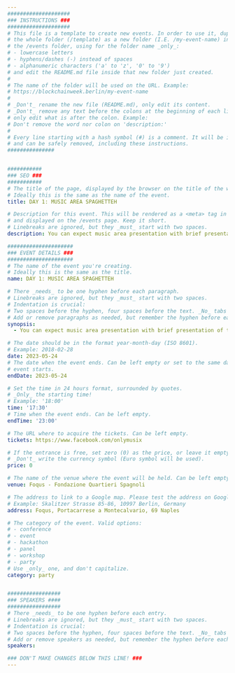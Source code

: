 ```yaml
---
####################
### INSTRUCTIONS ###
####################
# This file is a template to create new events. In order to use it, duplicate
# the whole folder (/template) as a new folder (I.E. /my-event-name) inside of
# the /events folder, using for the folder name _only_:
# - lowercase letters
# - hyphens/dashes (-) instead of spaces
# - alphanumeric characters ('a' to 'z', '0' to '9')
# and edit the README.md file inside that new folder just created.
#
# The name of the folder will be used on the URL. Example:
# https://blockchainweek.berlin/my-event-name
#
# _Don't_ rename the new file (README.md), only edit its content.
# _Don't_ remove any text before the colons at the beginning of each line,
# only edit what is after the colon. Example:
# Don't remove the word nor colon on 'description:'
#
# Every line starting with a hash symbol (#) is a comment. It will be ignored
# and can be safely removed, including these instructions.
###############


###########
### SEO ###
###########
# The title of the page, displayed by the browser on the title of the window.
# Ideally this is the same as the name of the event.
title: DAY 1: MUSIC AREA SPAGHETTEH

# Description for this event. This will be rendered as a <meta> tag in the HTML,
# and displayed on the /events page. Keep it short.
# Linebreaks are ignored, but they _must_ start with two spaces.
description: You can expect music area presentation with brief presentation of the host - Onlymusix with Antonino Abbate, (CEO of Onlytech Industries). At 6 PM Aperitivo and Opening Party. Dj set by Psychederica. Funky / Hip-Hop / Electronic

#####################
### EVENT DETAILS ###
#####################
# The name of the event you're creating.
# Ideally this is the same as the title.
name: DAY 1: MUSIC AREA SPAGHETTEH

# There _needs_ to be one hyphen before each paragraph.
# Linebreaks are ignored, but they _must_ start with two spaces.
# Indentation is crucial:
# Two spaces before the hyphen, four spaces before the text. _No_ tabs allowed.
# Add or remove paragraphs as needed, but remember the hyphen before each entry.
synopsis:
  - You can expect music area presentation with brief presentation of the host - Onlymusix with Antonino Abbate, (CEO of Onlytech Industries). At 6 PM Aperitivo and Opening Party. Dj set by Psychederica. Funky / Hip-Ho

# The date should be in the format year-month-day (ISO 8601).
# Example: 2018-02-28
date: 2023-05-24
# The date when the event ends. Can be left empty or set to the same day the
# event starts.
endDate: 2023-05-24

# Set the time in 24 hours format, surrounded by quotes.
# _Only_ the starting time!
# Example: '18:00'
time: '17:30'
# Time when the event ends. Can be left empty.
endTime: '23:00'

# The URL where to acquire the tickets. Can be left empty.
tickets: https://www.facebook.com/onlymusix

# If the entrance is free, set zero (0) as the price, or leave it empty.
# _Don't_ write the currency symbol (Euro symbol will be used).
price: 0

# The name of the venue where the event will be held. Can be left empty.
venue: Foqus - Fondazione Quartieri Spagnoli

# The address to link to a Google map. Please test the address on Google Maps.
# Example: Skalitzer Strasse 85-86, 10997 Berlin, Germany
address: Foqus, Portacarrese a Montecalvario, 69 Naples

# The category of the event. Valid options:
# - conference
# - event
# - hackathon
# - panel
# - workshop
# - party
# Use _only_ one, and don't capitalize.
category: party


#################
### SPEAKERS ####
#################
# There _needs_ to be one hyphen before each entry.
# Linebreaks are ignored, but they _must_ start with two spaces.
# Indentation is crucial:
# Two spaces before the hyphen, four spaces before the text. _No_ tabs allowed.
# Add or remove speakers as needed, but remember the hyphen before each entry.
speakers:

### DON'T MAKE CHANGES BELOW THIS LINE! ###
---
```


<!-- ### DON'T MAKE CHANGES BELOW THIS LINE! ### -->

<Event-Content/>
